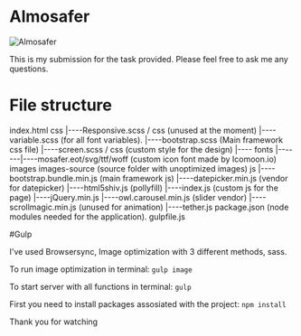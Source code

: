 # Almosafer

![Almosafer](https://i.imgur.com/veP72xu.jpg)

This is my submission for the task provided.
Please feel free to ask me any questions.

# File structure

index.html
css
|----Responsive.scss / css (unused at the moment)
|----variable.scss (for all font variables).
|----bootstrap.scss (Main framework css file)
|----screen.scss / css (custom style for the design)
|---- fonts
|-------|----mosafer.eot/svg/ttf/woff (custom icon font made by Icomoon.io)
images
images-source (source folder with unoptimized images)
js
|----bootstrap.bundle.min.js (main framework js)
|----datepicker.min.js (vendor for datepicker)
|----html5shiv.js (pollyfill)
|----index.js (custom js for the page)
|----jQuery.min.js
|----owl.carousel.min.js (slider vendor)
|----scrollmagic.min.js (unused for animation)
|----tether.js
package.json (node modules needed for the application).
gulpfile.js


#Gulp

I've used 
Browsersync, Image optimization with 3 different methods, sass.


To run image optimization in terminal:
`gulp image`

To start server with all functions in terminal:
`gulp`

First you need to install packages assosiated with the project: 
`npm install`

Thank you for watching
